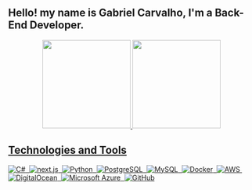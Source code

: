 ## Hello! my name is Gabriel Carvalho, I'm a Back-End Developer.

<div align="center">
   <a href="https://github.com/gabrielcarvallho">
   <img height= "180em" src= "https://github-readme-stats.vercel.app/api?username=gabrielcarvallho&show_icons=true&theme=github_dark&hide_border=true"/>
   <img height= "180em" src= "https://github-readme-stats.vercel.app/api/top-langs/?username=gabrielcarvallho&layout=compact&theme=github_dark&langs_count=10&hide_border=true"/>
</div>

## Technologies and Tools

![C#](https://img.shields.io/badge/C%23-0D1117?style=for-the-badge&logo=Csharp&logoColor=white&textColor=0D1117)&nbsp;
![next.js](https://img.shields.io/badge/next.js-0D1117?style=for-the-badge&logo=nextdotjs&logoColor=white&textColor=0D1117)&nbsp;
![Python](https://img.shields.io/badge/-Python-0D1117?style=for-the-badge&logo=python&textColor=0D1117)&nbsp;
![PostgreSQL](https://img.shields.io/badge/Postgresql-0D1117?style=for-the-badge&logo=postgresql&textColor=0D1117)&nbsp;
![MySQL](https://img.shields.io/badge/-MySQL-0D1117?style=for-the-badge&logo=mysql&textColor=0D1117)&nbsp;
![Docker](https://img.shields.io/badge/Docker-0D1117?style=for-the-badge&logo=docker&textColor=0D1117)&nbsp;
![AWS](https://img.shields.io/badge/AWS-0D1117.svg?style=for-the-badge&logo=amazon-web-services&textColor=0D1117)&nbsp;
![DigitalOcean](https://img.shields.io/badge/DigitalOcean-0D1117.svg?style=for-the-badge&logo=digitalOcean&textColor=0D1117)&nbsp;
![Microsoft Azure](https://custom-icon-badges.demolab.com/badge/Microsoft%20Azure-0D1117?style=for-the-badge&logo=msazure&textColor=0D1117)&nbsp;
![GitHub](https://img.shields.io/badge/github-0D1117.svg?style=for-the-badge&logo=github&textColor=0D1117)
